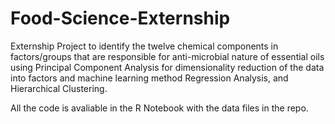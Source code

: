 # Food-Science-Externship
Externship Project to identify the twelve chemical components in factors/groups that are responsible for anti-microbial nature of essential oils using Principal Component Analysis for dimensionality reduction of the data into factors and machine learning method Regression Analysis, and Hierarchical Clustering.

All the code is avaliable in the R Notebook with the data files in the repo.
